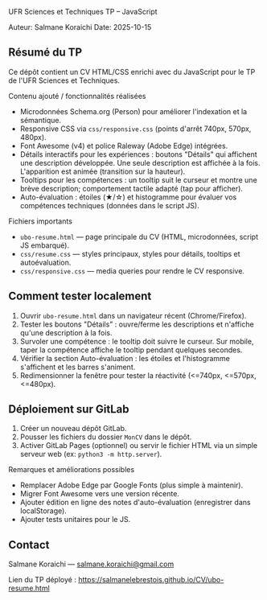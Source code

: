 UFR Sciences et Techniques
TP – JavaScript

Auteur: Salmane Koraichi
Date: 2025-10-15

Résumé du TP
-----------
Ce dépôt contient un CV HTML/CSS enrichi avec du JavaScript pour le TP de l'UFR Sciences et Techniques.

Contenu ajouté / fonctionnalités réalisées
- Microdonnées Schema.org (Person) pour améliorer l'indexation et la sémantique.
- Responsive CSS via `css/responsive.css` (points d'arrêt 740px, 570px, 480px).
- Font Awesome (v4) et police Raleway (Adobe Edge) intégrées.
- Détails interactifs pour les expériences : boutons "Détails" qui affichent une description développée. Une seule description est affichée à la fois. L'apparition est animée (transition sur la hauteur).
- Tooltips pour les compétences : un tooltip suit le curseur et montre une brève description; comportement tactile adapté (tap pour afficher).
- Auto-évaluation : étoiles (★/☆) et histogramme pour évaluer vos compétences techniques (données dans le script JS).

Fichiers importants
- `ubo-resume.html` — page principale du CV (HTML, microdonnées, script JS embarqué).
- `css/resume.css` — styles principaux, styles pour détails, tooltips et autoévaluation.
- `css/responsive.css` — media queries pour rendre le CV responsive.

Comment tester localement
------------------------
1. Ouvrir `ubo-resume.html` dans un navigateur récent (Chrome/Firefox).
2. Tester les boutons "Détails" : ouvre/ferme les descriptions et n'affiche qu'une description à la fois.
3. Survoler une compétence : le tooltip doit suivre le curseur. Sur mobile, taper la compétence affiche le tooltip pendant quelques secondes.
4. Vérifier la section Auto-évaluation : les étoiles et l'histogramme s'affichent et les barres s'animent.
5. Redimensionner la fenêtre pour tester la réactivité (<=740px, <=570px, <=480px).

Déploiement sur GitLab
----------------------
1. Créer un nouveau dépôt GitLab.
2. Pousser les fichiers du dossier `MonCV` dans le dépôt.
3. Activer GitLab Pages (optionnel) ou servir le fichier HTML via un simple serveur web (ex: `python3 -m http.server`).

Remarques et améliorations possibles
- Remplacer Adobe Edge par Google Fonts (plus simple à maintenir).
- Migrer Font Awesome vers une version récente.
- Ajouter édition en ligne des notes d'auto-évaluation (enregistrer dans localStorage).
- Ajouter tests unitaires pour le JS.

Contact
-------
Salmane Koraichi — salmane.koraichi@gmail.com

Lien du TP déployé : https://salmanelebrestois.github.io/CV/ubo-resume.html
